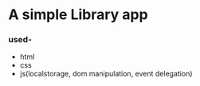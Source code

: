 # A simple Library app

### used-
- html
- css
- js(localstorage, dom manipulation, event delegation)
